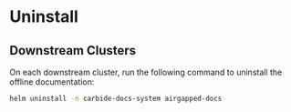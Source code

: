 # Uninstall

## Downstream Clusters

On each downstream cluster, run the following command to uninstall the offline documentation:

```bash
helm uninstall -n carbide-docs-system airgapped-docs
```

